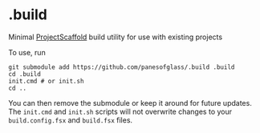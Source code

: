 # .build
Minimal [ProjectScaffold](https://fsprojects.github.io/ProjectScaffold) build utility for use with existing projects

To use, run

```
git submodule add https://github.com/panesofglass/.build .build
cd .build
init.cmd # or init.sh
cd ..
```

You can then remove the submodule or keep it around for future updates. The `init.cmd` and `init.sh` scripts will not overwrite changes to your `build.config.fsx` and `build.fsx` files.
